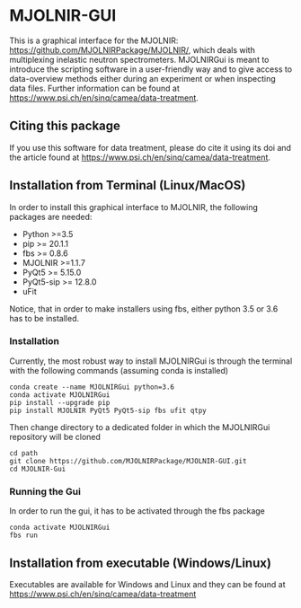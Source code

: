 # MJOLNIR-GUI
This is a graphical interface for the MJOLNIR: https://github.com/MJOLNIRPackage/MJOLNIR/, which deals with multiplexing inelastic neutron spectrometers. MJOLNIRGui is meant to introduce the scripting software in a user-friendly way and to give access to data-overview methods either during an experiment or when inspecting data files. Further information can be found at https://www.psi.ch/en/sinq/camea/data-treatment.

## Citing this package
If you use this software for data treatment, please do cite it using its doi and the article found at https://www.psi.ch/en/sinq/camea/data-treatment.


## Installation from Terminal (Linux/MacOS)
In order to install this graphical interface to MJOLNIR, the following packages are needed:
- Python >=3.5
- pip >= 20.1.1
- fbs >= 0.8.6
- MJOLNIR >=1.1.7
- PyQt5 >= 5.15.0
- PyQt5-sip >= 12.8.0
- uFit


Notice, that in order to make installers using fbs, either python 3.5 or 3.6 has to be installed.

### Installation
Currently, the most robust way to install MJOLNIRGui is through the terminal with the following commands (assuming conda is installed)

```shell
conda create --name MJOLNIRGui python=3.6
conda activate MJOLNIRGui
pip install --upgrade pip
pip install MJOLNIR PyQt5 PyQt5-sip fbs ufit qtpy
```

Then change directory to a dedicated folder in which the MJOLNIRGui repository will be cloned
```shell
cd path
git clone https://github.com/MJOLNIRPackage/MJOLNIR-GUI.git
cd MJOLNIR-Gui
```

### Running the Gui
In order to run the gui, it has to be activated through the fbs package

```shell
conda activate MJOLNIRGui
fbs run
```


## Installation from executable (Windows/Linux)
Executables are available for Windows and Linux and they can be found at https://www.psi.ch/en/sinq/camea/data-treatment